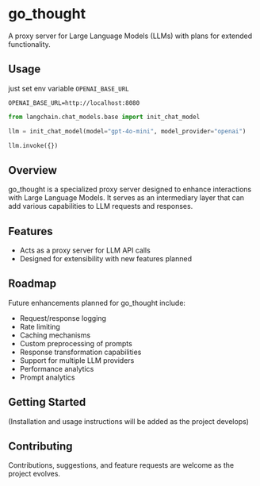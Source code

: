 # go_thought

A proxy server for Large Language Models (LLMs) with plans for extended functionality.

## Usage

just set env variable `OPENAI_BASE_URL`

`OPENAI_BASE_URL=http://localhost:8080`

```python
from langchain.chat_models.base import init_chat_model

llm = init_chat_model(model="gpt-4o-mini", model_provider="openai")

llm.invoke({})
```

## Overview

go_thought is a specialized proxy server designed to enhance interactions with Large Language Models. It serves as an intermediary layer that can add various capabilities to LLM requests and responses.

## Features

- Acts as a proxy server for LLM API calls
- Designed for extensibility with new features planned

## Roadmap

Future enhancements planned for go_thought include:
- Request/response logging
- Rate limiting
- Caching mechanisms
- Custom preprocessing of prompts
- Response transformation capabilities
- Support for multiple LLM providers
- Performance analytics
- Prompt analytics

## Getting Started

(Installation and usage instructions will be added as the project develops)

## Contributing

Contributions, suggestions, and feature requests are welcome as the project evolves.

